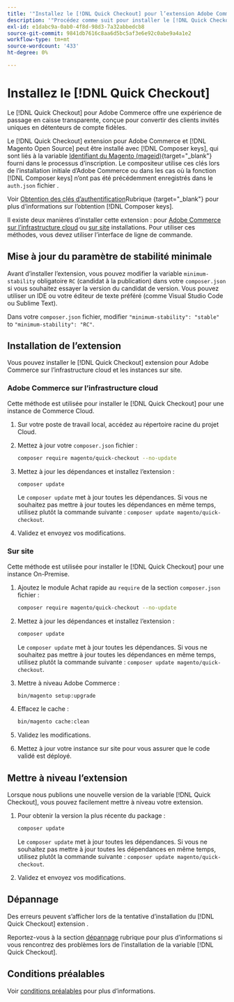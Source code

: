 ```yaml
---
title: '"Installez le [!DNL Quick Checkout] pour l’extension Adobe Commerce"'
description: '"Procédez comme suit pour installer le [!DNL Quick Checkout] dans votre projet Adobe Commerce."'
exl-id: e1dabc9a-0ab0-4f8d-98d3-7a32abbedcb8
source-git-commit: 9841db7616c8aa6d5bc5af3e6e92c0abe9a4a1e2
workflow-type: tm+mt
source-wordcount: '433'
ht-degree: 0%

---
```


# Installez le [!DNL Quick Checkout]

Le [!DNL Quick Checkout] pour Adobe Commerce offre une expérience de passage en caisse transparente, conçue pour convertir des clients invités uniques en détenteurs de compte fidèles.

Le [!DNL Quick Checkout] extension pour Adobe Commerce et [!DNL Magento Open Source] peut être installé avec [!DNL Composer keys], qui sont liés à la variable [Identifiant du Magento (mageid)](https://devdocs.magento.com/marketplace/sellers/profile-personal.html#field-descriptions){target=&quot;_blank&quot;} fourni dans le processus d’inscription. Le compositeur utilise ces clés lors de l’installation initiale d’Adobe Commerce ou dans les cas où la fonction [!DNL Composer keys] n’ont pas été précédemment enregistrés dans le `auth.json` fichier .

Voir [Obtention des clés d’authentification](https://devdocs.magento.com/guides/v2.4/install-gde/prereq/connect-auth.html)Rubrique {target=&quot;_blank&quot;} pour plus d’informations sur l’obtention [!DNL Composer keys].

Il existe deux manières d’installer cette extension : pour [Adobe Commerce sur l’infrastructure cloud](#magento-commerce-cloud) ou [sur site](#on-premises) installations. Pour utiliser ces méthodes, vous devez utiliser l’interface de ligne de commande.

## Mise à jour du paramètre de stabilité minimale

Avant d’installer l’extension, vous pouvez modifier la variable `minimum-stability` obligatoire `RC` (candidat à la publication) dans votre `composer.json` si vous souhaitez essayer la version du candidat de version. Vous pouvez utiliser un IDE ou votre éditeur de texte préféré (comme Visual Studio Code ou Sublime Text).

Dans votre `composer.json` fichier, modifier `"minimum-stability": "stable"` to `"minimum-stability": "RC"`.

## Installation de l’extension

Vous pouvez installer le [!DNL Quick Checkout] extension pour Adobe Commerce sur l’infrastructure cloud et les instances sur site.

### Adobe Commerce sur l’infrastructure cloud

Cette méthode est utilisée pour installer le [!DNL Quick Checkout] pour une instance de Commerce Cloud.

1. Sur votre poste de travail local, accédez au répertoire racine du projet Cloud.

1. Mettez à jour votre `composer.json` fichier :

   ```bash
   composer require magento/quick-checkout --no-update
   ```

1. Mettez à jour les dépendances et installez l’extension :

   ```bash
   composer update
   ```

   Le `composer update` met à jour toutes les dépendances. Si vous ne souhaitez pas mettre à jour toutes les dépendances en même temps, utilisez plutôt la commande suivante : `composer update magento/quick-checkout`.

1. Validez et envoyez vos modifications.

### Sur site

Cette méthode est utilisée pour installer le [!DNL Quick Checkout] pour une instance On-Premise.

1. Ajoutez le module Achat rapide au `require` de la section `composer.json` fichier :

   ```bash
   composer require magento/quick-checkout --no-update
   ```

1. Mettez à jour les dépendances et installez l’extension :

   ```bash
   composer update
   ```

   Le `composer update` met à jour toutes les dépendances. Si vous ne souhaitez pas mettre à jour toutes les dépendances en même temps, utilisez plutôt la commande suivante : `composer update magento/quick-checkout`.

1. Mettre à niveau Adobe Commerce :

   ```bash
   bin/magento setup:upgrade
   ```

1. Effacez le cache :

   ```bash
   bin/magento cache:clean
   ```

1. Validez les modifications.
1. Mettez à jour votre instance sur site pour vous assurer que le code validé est déployé.

## Mettre à niveau l’extension

Lorsque nous publions une nouvelle version de la variable [!DNL Quick Checkout], vous pouvez facilement mettre à niveau votre extension.

1. Pour obtenir la version la plus récente du package :

   ```bash
   composer update
   ```

   Le `composer update` met à jour toutes les dépendances. Si vous ne souhaitez pas mettre à jour toutes les dépendances en même temps, utilisez plutôt la commande suivante : `composer update magento/quick-checkout`.

1. Validez et envoyez vos modifications.

## Dépannage

Des erreurs peuvent s’afficher lors de la tentative d’installation du [!DNL Quick Checkout] extension .

Reportez-vous à la section [dépannage](../quick-checkout/troubleshooting.md) rubrique pour plus d’informations si vous rencontrez des problèmes lors de l’installation de la variable [!DNL Quick Checkout].

## Conditions préalables

Voir [conditions préalables](../quick-checkout/prerequisites.md) pour plus d’informations.
